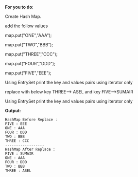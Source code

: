 **For you to do:**

Create Hash Map.

add the follow values

map.put("ONE","AAA");

map.put("TWO","BBB");

map.put("THREE","CCC");

map.put("FOUR","DDD");

map.put("FIVE","EEE");

Using EntrySet print the key and values pairs using iterator only

replace with below key THREE--> ASEL and key FIVE-->SUMAIR

Using EntrySet print the key and values pairs using iterator only

**Output:**

```
HashMap Before Replace :
FIVE : EEE
ONE : AAA
FOUR : DDD
TWO : BBB
THREE : CCC
------------------
HashMap After Replace :
FIVE : SUMAIR
ONE : AAA
FOUR : DDD
TWO : BBB
THREE : ASEL
```

